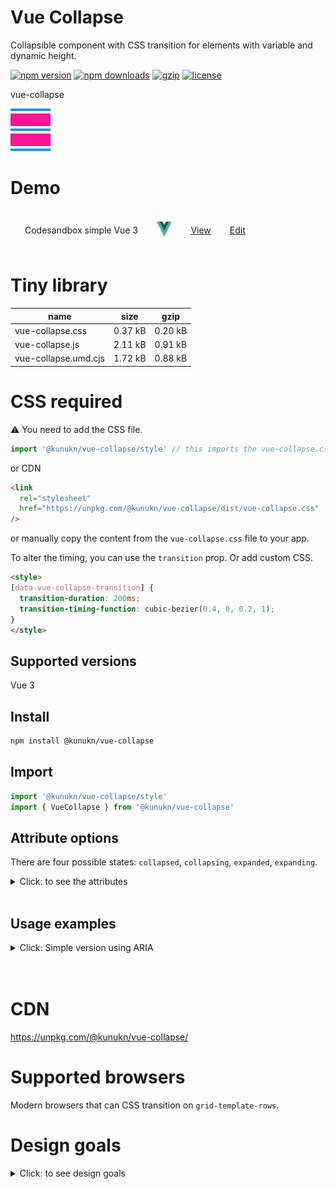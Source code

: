 # Vue Collapse

Collapsible component with CSS transition for elements with variable and dynamic height.

[![npm version](https://img.shields.io/npm/v/@kunukn/vue-collapse.svg?style=flat-square)](https://www.npmjs.com/package/@kunukn/vue-collapse)
[![npm downloads](https://img.shields.io/npm/dm/@kunukn/vue-collapse.svg?style=flat-square)](https://www.npmjs.com/package/@kunukn/vue-collapse)
[![gzip](https://img.shields.io/bundlephobia/minzip/@kunukn/vue-collapse.svg)](https://bundlephobia.com/result?p=@kunukn/vue-collapse)
[![license](https://img.shields.io/github/license/kunukn/vue-collapse.svg)](https://github.com/kunukn/vue-collapse/blob/master/LICENSE)

vue-collapse

![logo](logo/collapsible.svg 'logo')

# Demo

<table style="border-spacing: 16px;border-collapse: separate;">

<tr>
<td>Codesandbox simple Vue 3</td>
<td><img width="24" height="24" src="ui-library-logo/Vue-logo.svg"/></td>
<td><a href="https://s128s4.csb.app" target="_blank">View</a></td>
<td><a href="https://codesandbox.io/s/kunukn-vue-collapse-s128s4" target="_blank" >Edit</a></td>
</tr>

</table>

# Tiny library

| name                 | size    | gzip    |
| -------------------- | ------- | ------- |
| vue-collapse.css     | 0.37 kB | 0.20 kB |
| vue-collapse.js      | 2.11 kB | 0.91 kB |
| vue-collapse.umd.cjs | 1.72 kB | 0.88 kB |

# CSS required

:warning: ️You need to add the CSS file.

```js
import '@kunukn/vue-collapse/style' // this imports the vue-collapse.css file.
```

or CDN

```html
<link
  rel="stylesheet"
  href="https://unpkg.com/@kunukn/vue-collapse/dist/vue-collapse.css"
/>
```

or manually copy the content from the `vue-collapse.css` file to your app.

To alter the timing, you can use the `transition` prop. Or add custom CSS.

```HTML
<style>
[data-vue-collapse-transition] {
  transition-duration: 200ms;
  transition-timing-function: cubic-bezier(0.4, 0, 0.2, 1);
}
</style>
```

## Supported versions

Vue 3

## Install

```bash
npm install @kunukn/vue-collapse
```

## Import

```js
import '@kunukn/vue-collapse/style'
import { VueCollapse } from '@kunukn/vue-collapse'
```

## Attribute options

There are four possible states: `collapsed`, `collapsing`, `expanded`, `expanding`.

<details>
  <summary>Click: to see the attributes</summary>

| Attribute     | Type     | Default | About                                               |
| ------------- | -------- | ------- | --------------------------------------------------- |
| :when         | boolean  | falsy   | should component collapse?                          |
| :as           | string   | div     | element type to render                              |
| transition    | string   | falsy   | apply custom CSS transition, see demo example below |
| @collapse()   | function |         | event emitted with component in this state          |
| @collapsing() | function |         | event emitted with component in this state          |
| @expanded()   | function |         | event emitted with component in this state          |
| @expanding()  | function |         | event emitted with component in this state          |
| @event(state) | function |         | event emitted with one of the 4 states              |
| @init(state)  | function |         | component mount event emitted with current state    |

</details>

<br>

## Usage examples

<details>
  <summary>Click: Simple version using ARIA</summary>

```vue
<template>
  <div class="app">
    <button
      @click="isCollapsed = !isCollapsed"
      :aria-expanded="!isCollapsed"
      aria-controls="my-description"
    >
      {{ display }}
    </button>

    <VueCollapse
      id="my-description"
      :when="isCollapsed"
      @event="onEvent"
      v-slot="{ state }"
    >
      <p class="long-text">
        I know the state: {{ state }}. Lorem Ipsum is simply dummy text of the
        printing and typesetting industry.
      </p>
    </VueCollapse>
  </div>
</template>

<script setup>
import { VueCollapse } from '@kunukn/vue-collapse'
import { ref } from 'vue'

const isCollapsed = ref(false)
const display = ref('')

const onEvent = (state) => {
  display.value = 'event ' + state
}
</script>

<style>
/* Custom easing */
.vue-collapse[data-vue-collapse-transition] {
  transition-duration: 200ms;
  transition-timing-function: cubic-bezier(0.4, 0, 0.2, 1);
}
</style>
```

</details>
<br>
<br>

# CDN

https://unpkg.com/@kunukn/vue-collapse/

# Supported browsers

Modern browsers that can CSS transition on `grid-template-rows`.

# Design goals

<details>
  <summary>Click: to see design goals</summary>

- Minimal in file size
- Let the browser handle the animation using CSS transition
- Minimalistic API
- Flexible - provide your own markup, styling and easing
- Interruptible - can be reversed during movement
- Inert - when collapsed you should tab over the collapsed component
- Availability - from CDN or npm install
- Collapsible on height only

</details>
